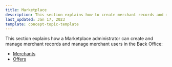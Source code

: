 ```yaml
---
title: Marketplace
description: This section explains how to create merchant records and manage merchant records and users.
last_updated: Jan 17, 2023
template: concept-topic-template
---
```

This section explains how a Marketplace administrator can create and manage merchant records and manage merchant users in the Back Office:

* [Merchants](/docs/marketplace/user/back-office-user-guides/202212.0/marketplace/merchants/merchants.html)
* [Offers](/docs/marketplace/user/back-office-user-guides/202212.0/marketplace/offers/managing-merchant-product-offers.html)
